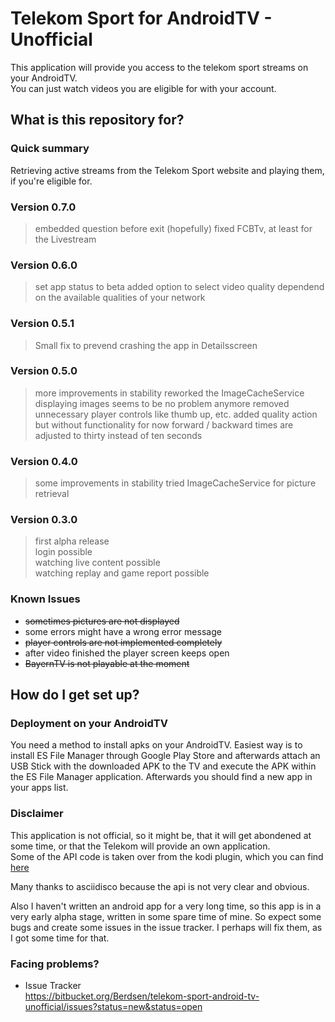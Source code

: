# Telekom Sport for AndroidTV - Unofficial #

This application will provide you access to the telekom sport streams on your AndroidTV.  
You can just watch videos you are eligible for with your account. 

## What is this repository for? ##

### Quick summary ###

Retrieving active streams from the Telekom Sport website and playing them, if you're eligible for.

### Version 0.7.0 ###

> embedded question before exit
> (hopefully) fixed FCBTv, at least for the Livestream 

### Version 0.6.0 ###

> set app status to beta
> added option to select video quality dependend on the available qualities of your network

### Version 0.5.1 ###

> Small fix to prevend crashing the app in Detailsscreen

### Version 0.5.0 ###

> more improvements in stability
> reworked the ImageCacheService
> displaying images seems to be no problem anymore
> removed unnecessary player controls like thumb up, etc.
> added quality action but without functionality for now
> forward / backward times are adjusted to thirty instead of ten seconds

### Version 0.4.0 ###

> some improvements in stability
> tried ImageCacheService for picture retrieval

### Version 0.3.0 ###

> first alpha release  
> login possible  
> watching live content possible  
> watching replay and game report possible

### Known Issues ###
* ~~sometimes pictures are not displayed~~
* some errors might have a wrong error message
* ~~player controls are not implemented completely~~
* after video finished the player screen keeps open
* ~~BayernTV is not playable at the moment~~

## How do I get set up? ##

### Deployment on your AndroidTV ###

You need a method to install apks on your AndroidTV.
Easiest way is to install ES File Manager through Google Play Store and afterwards attach an USB Stick with the downloaded APK
to the TV and execute the APK within the ES File Manager application.
Afterwards you should find a new app in your apps list.

### Disclaimer ###

This application is not official, so it might be, that it will get abondened at some time, or that the Telekom will provide an own application.  
Some of the API code is taken over from the kodi plugin, which you can find [here](https://github.com/asciidisco/plugin.video.telekom-sport)

Many thanks to asciidisco because the api is not very clear and obvious.

Also I haven't written an android app for a very long time, so this app is in a very early alpha stage, written in some spare time of mine.
So expect some bugs and create some issues in the issue tracker. I perhaps will fix them, as I got some time for that.

### Facing problems? ###

* Issue Tracker  
https://bitbucket.org/Berdsen/telekom-sport-android-tv-unofficial/issues?status=new&status=open

